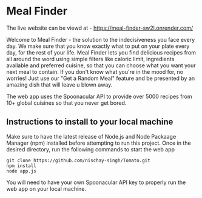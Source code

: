 # Meal Finder
The live website can be viewd at - https://meal-finder-sw2l.onrender.com/

Welcome to Meal Finder - the solution to the indecisiveness you face every day. We make sure that you know exactly what to put on your plate every day, for the rest of your life. Meal Finder lets you find delicious recipes from all around the word using simple filters like caloric limit, ingredients available and preferred cuisine, so that you can choose what you want your next meal to contain. If you don't know what you're in the mood for, no worries! Just use our "Get a Random Meal" feature and be presented by an amazing dish that will leave u blown away.

The web app uses the Spoonacular API to provide over 5000 recipes from 10+ global cuisines so that you never get bored.

## Instructions to install to your local machine
Make sure to have the latest release of Node.js and Node Packaage Manager (npm) installed before attempting to run this project. Once in the desired directory, run the following commands to start the web app
```
git clone https://github.com/nischay-singh/Tomato.git
npm install
node app.js
```
You will need to have your own Spoonacular API key to properly run the web app on your local machine.
